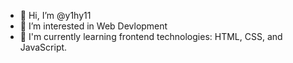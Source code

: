 - 👋 Hi, I’m @y1hy11
- 👀 I’m interested in Web Devlopment 
- 🌱 I'm currently learning frontend technologies: HTML, CSS, and JavaScript.


<!---
y1hy11/y1hy11 is a ✨ special ✨ repository because its `README.md` (this file) appears on your GitHub profile.
You can click the Preview link to take a look at your changes.
--->
